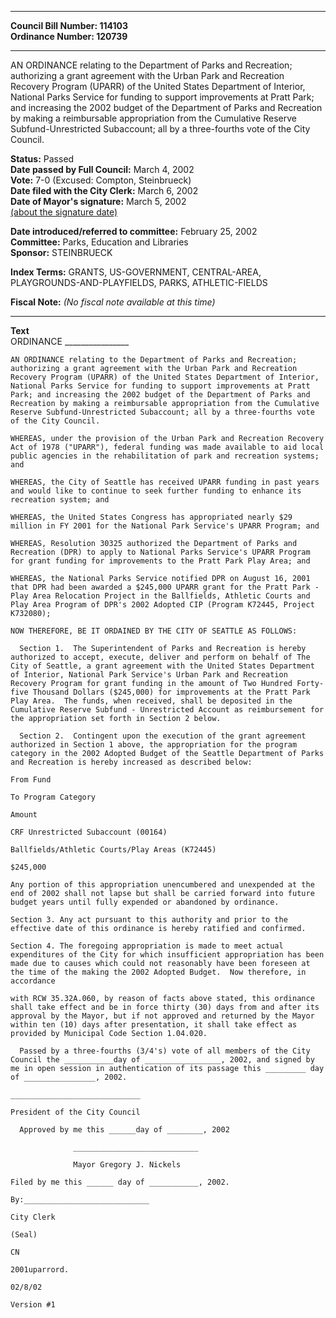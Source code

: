 * * * * *  
  
**Council Bill Number: [](#h0)[](#h2)114103**   
**Ordinance Number: 120739**  
  
* * * * *  
  
AN ORDINANCE relating to the Department of Parks and Recreation; authorizing a grant agreement with the Urban Park and Recreation Recovery Program (UPARR) of the United States Department of Interior, National Parks Service for funding to support improvements at Pratt Park; and increasing the 2002 budget of the Department of Parks and Recreation by making a reimbursable appropriation from the Cumulative Reserve Subfund-Unrestricted Subaccount; all by a three-fourths vote of the City Council.  
  
**Status:** Passed   
**Date passed by Full Council:** March 4, 2002   
**Vote:** 7-0 (Excused: Compton, Steinbrueck)   
**Date filed with the City Clerk:** March 6, 2002   
**Date of Mayor's signature:** March 5, 2002   
[(about the signature date)](/~public/approvaldate.htm)   
  
  
**Date introduced/referred to committee:** February 25, 2002   
**Committee:** Parks, Education and Libraries   
**Sponsor:** STEINBRUECK   
  
**Index Terms:** GRANTS, US-GOVERNMENT, CENTRAL-AREA, PLAYGROUNDS-AND-PLAYFIELDS, PARKS, ATHLETIC-FIELDS  
  
**Fiscal Note:** *(No fiscal note available at this time)*  
  
* * * * *  
  
**Text**  
      ORDINANCE ________________  
  
    AN ORDINANCE relating to the Department of Parks and Recreation;  
    authorizing a grant agreement with the Urban Park and Recreation  
    Recovery Program (UPARR) of the United States Department of Interior,  
    National Parks Service for funding to support improvements at Pratt  
    Park; and increasing the 2002 budget of the Department of Parks and  
    Recreation by making a reimbursable appropriation from the Cumulative  
    Reserve Subfund-Unrestricted Subaccount; all by a three-fourths vote  
    of the City Council.  
  
    WHEREAS, under the provision of the Urban Park and Recreation Recovery  
    Act of 1978 ("UPARR"), federal funding was made available to aid local  
    public agencies in the rehabilitation of park and recreation systems;  
    and  
  
    WHEREAS, the City of Seattle has received UPARR funding in past years  
    and would like to continue to seek further funding to enhance its  
    recreation system; and  
  
    WHEREAS, the United States Congress has appropriated nearly $29  
    million in FY 2001 for the National Park Service's UPARR Program; and  
  
    WHEREAS, Resolution 30325 authorized the Department of Parks and  
    Recreation (DPR) to apply to National Parks Service's UPARR Program  
    for grant funding for improvements to the Pratt Park Play Area; and  
  
    WHEREAS, the National Parks Service notified DPR on August 16, 2001  
    that DPR had been awarded a $245,000 UPARR grant for the Pratt Park -  
    Play Area Relocation Project in the Ballfields, Athletic Courts and  
    Play Area Program of DPR's 2002 Adopted CIP (Program K72445, Project  
    K732080);  
  
    NOW THEREFORE, BE IT ORDAINED BY THE CITY OF SEATTLE AS FOLLOWS:  
  
      Section 1.  The Superintendent of Parks and Recreation is hereby  
    authorized to accept, execute, deliver and perform on behalf of The  
    City of Seattle, a grant agreement with the United States Department  
    of Interior, National Park Service's Urban Park and Recreation  
    Recovery Program for grant funding in the amount of Two Hundred Forty-  
    five Thousand Dollars ($245,000) for improvements at the Pratt Park  
    Play Area.  The funds, when received, shall be deposited in the  
    Cumulative Reserve Subfund - Unrestricted Account as reimbursement for  
    the appropriation set forth in Section 2 below.  
  
      Section 2.  Contingent upon the execution of the grant agreement  
    authorized in Section 1 above, the appropriation for the program  
    category in the 2002 Adopted Budget of the Seattle Department of Parks  
    and Recreation is hereby increased as described below:  
  
    From Fund  
  
    To Program Category  
  
    Amount  
  
    CRF Unrestricted Subaccount (00164)  
  
    Ballfields/Athletic Courts/Play Areas (K72445)  
  
    $245,000  
  
    Any portion of this appropriation unencumbered and unexpended at the  
    end of 2002 shall not lapse but shall be carried forward into future  
    budget years until fully expended or abandoned by ordinance.  
  
    Section 3. Any act pursuant to this authority and prior to the  
    effective date of this ordinance is hereby ratified and confirmed.  
  
    Section 4. The foregoing appropriation is made to meet actual  
    expenditures of the City for which insufficient appropriation has been  
    made due to causes which could not reasonably have been foreseen at  
    the time of the making the 2002 Adopted Budget.  Now therefore, in  
    accordance  
  
    with RCW 35.32A.060, by reason of facts above stated, this ordinance  
    shall take effect and be in force thirty (30) days from and after its  
    approval by the Mayor, but if not approved and returned by the Mayor  
    within ten (10) days after presentation, it shall take effect as  
    provided by Municipal Code Section 1.04.020.  
  
      Passed by a three-fourths (3/4's) vote of all members of the City  
    Council the ___________day of _________________, 2002, and signed by  
    me in open session in authentication of its passage this _________ day  
    of ________________, 2002.  
  
    _____________________________  
  
    President of the City Council  
  
      Approved by me this ______day of ________, 2002  
  
                  ____________________________  
  
                  Mayor Gregory J. Nickels  
  
    Filed by me this ______ day of ___________, 2002.  
  
    By:____________________________  
  
    City Clerk  
  
    (Seal)  
  
    CN  
  
    2001uparrord.  
  
    02/8/02  
  
    Version #1  
